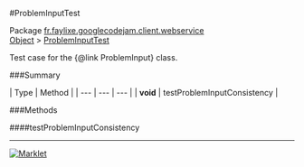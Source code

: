#ProblemInputTest

Package [fr.faylixe.googlecodejam.client.webservice](README.md)<br>
[Object](../../../../java/langObject.md) > [ProblemInputTest](ProblemInputTest.md)

Test case for the {@link ProblemInput} class.

###Summary


| Type | Method |
| --- | --- | --- |
| **void** | testProblemInputConsistency |

###Methods

####testProblemInputConsistency


---
[![Marklet](https://img.shields.io/badge/Generated%20by-Marklet-green.svg)](https://github.com/Faylixe/marklet)